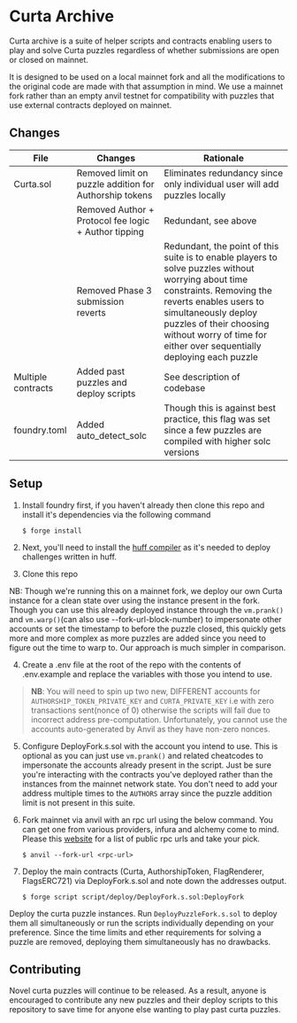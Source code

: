 # Curta Archive

Curta archive is a suite of helper scripts and contracts enabling users to play and solve Curta puzzles regardless of whether submissions are open or closed on mainnet.

It is designed to be used on a local mainnet fork and all the modifications to the original code are made with that assumption in mind. We use a mainnet fork rather than an empty anvil testnet for compatibility with puzzles that use external contracts deployed on mainnet.

## Changes
| File | Changes | Rationale |
|  -------- | ------- | ---- |
| Curta.sol| Removed limit on puzzle addition for Authorship tokens | Eliminates redundancy since only individual user will add puzzles locally |
|          | Removed Author + Protocol fee logic + Author tipping   | Redundant, see above |
|          | Removed Phase 3 submission reverts                     | Redundant, the point of this suite is to enable players to solve puzzles without worrying about time constraints. Removing the reverts enables users to simultaneously deploy puzzles of their choosing without worry of time for either over sequentially deploying each puzzle |
| Multiple contracts | Added past puzzles and deploy scripts | See description of codebase |
| foundry.toml | Added auto_detect_solc | Though this is against best practice, this flag was set since a few puzzles are compiled with higher solc versions |

## Setup

1. Install foundry first, if you haven't already then clone this repo and install it's dependencies via the following command

    `$ forge install`

2. Next, you'll need to install the [huff compiler](https://github.com/huff-language/huff-rs) as it's needed to deploy challenges written in huff.

3. Clone this repo

NB: Though we're running this on a mainnet fork, we deploy our own Curta instance for a clean state over using the instance present in the fork. Though you can use
this already deployed instance through the `vm.prank()` and `vm.warp()`(can also use --fork-url-block-number) to impersonate other accounts or set the timestamp to before the puzzle closed, this quickly gets more and more complex as more puzzles are added since you need to figure out the time to warp to. Our approach is much simpler in comparison.

4. Create a .env file at the root of the repo with the contents of .env.example and replace the variables with those you intend to use.

> **NB**: You will need to spin up two new, DIFFERENT accounts for `AUTHORSHIP_TOKEN_PRIVATE_KEY` and `CURTA_PRIVATE_KEY` i.e with zero transactions sent(nonce of 0) otherwise the scripts will fail due to incorrect address pre-computation. Unfortunately, you cannot use the accounts auto-generated by Anvil as they have non-zero nonces.

5. Configure DeployFork.s.sol with the account you intend to use. This is optional as you can just use `vm.prank()` and related cheatcodes to impersonate the accounts already present in the script. Just be sure you're interacting with the contracts you've deployed rather than the instances from the mainnet network state. You don't need to add your address multiple times to the `AUTHORS` array since the puzzle addition limit is not present in this suite.

6. Fork mainnet via anvil with an rpc url using the below command. You can get one from various providers, infura and alchemy come to mind. Please this [website](https://chainlist.org/chain/1) for a list of public rpc urls and take your pick.

    `$ anvil --fork-url <rpc-url>`

7. Deploy the main contracts (Curta, AuthorshipToken, FlagRenderer, FlagsERC721) via DeployFork.s.sol and note down the addresses output.

    `$ forge script script/deploy/DeployFork.s.sol:DeployFork`

Deploy the curta puzzle instances. Run `DeployPuzzleFork.s.sol` to deploy them all simultaneously or run the scripts individually depending on your preference. Since the time limits and ether requirements for solving a puzzle are removed, deploying them simultaneously has no drawbacks.

## Contributing

Novel curta puzzles will continue to be released. As a result, anyone is encouraged to contribute any new puzzles and their deploy scripts to this repository to save time for anyone else wanting to play past curta puzzles.